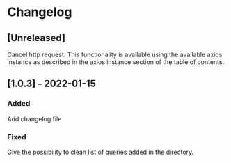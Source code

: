 # Changelog

## [Unreleased]
Cancel http request. This functionality is available using the available axios instance as described in the axios instance section of the table of contents.

## [1.0.3] - 2022-01-15

### Added
Add changelog file

### Fixed
Give the possibility to clean list of queries added in the directory.
